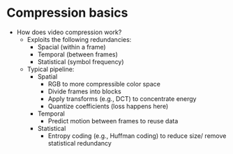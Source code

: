 # Compression basics

* How does video compression work?
    * Exploits the following redundancies:
      * Spacial (within a frame)
      * Temporal (between frames)
      * Statistical (symbol frequency)
    * Typical pipeline:
      * Spatial
        * RGB to more compressible color space
        * Divide frames into blocks
        * Apply transforms (e.g., DCT) to concentrate energy
        * Quantize coefficients (loss happens here)
      * Temporal
        * Predict motion between frames to reuse data
      * Statistical
        * Entropy coding (e.g., Huffman coding) to reduce size/ remove statistical redundancy